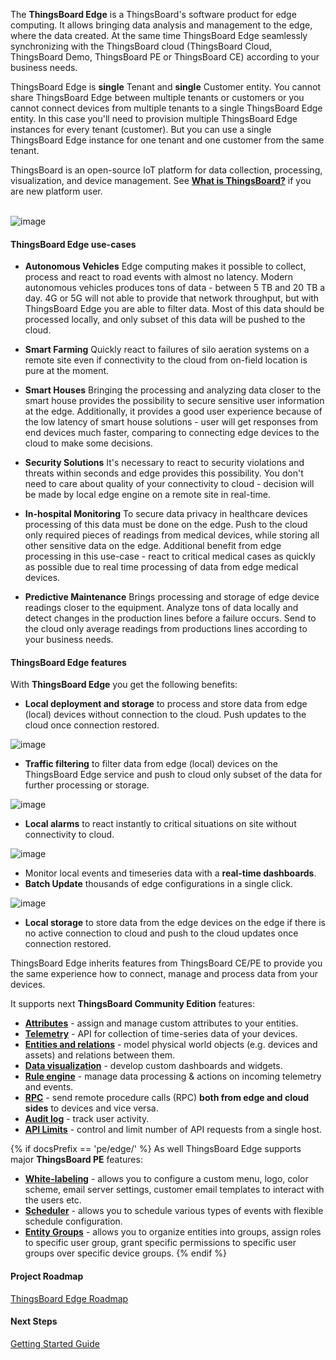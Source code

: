 The **ThingsBoard Edge** is a ThingsBoard's software product for edge computing.
It allows bringing data analysis and management to the edge, where the data created. At the same time ThingsBoard Edge seamlessly synchronizing with the ThingsBoard cloud (ThingsBoard Cloud, ThingsBoard Demo, ThingsBoard PE or ThingsBoard CE) according to your business needs.

ThingsBoard Edge is **single** Tenant and **single** Customer entity.
You cannot share ThingsBoard Edge between multiple tenants or customers or you cannot connect devices from multiple tenants to a single ThingsBoard Edge entity.
In this case you'll need to provision multiple ThingsBoard Edge instances for every tenant (customer).
But you can use a single ThingsBoard Edge instance for one tenant and one customer from the same tenant.

ThingsBoard is an open-source IoT platform for data collection, processing, visualization, and device management. See [**What is ThingsBoard?**](/docs/getting-started-guides/what-is-thingsboard/) if you are new platform user.  
<br>

![image](/images/edge/overview/edge_overview.svg)

#### ThingsBoard Edge use-cases

- **Autonomous Vehicles**
  Edge computing makes it possible to collect, process and react to road events with almost no latency. Modern autonomous vehicles produces tons of data - between 5 TB and 20 TB a day. 4G or 5G will not able to provide that network throughput, but with ThingsBoard Edge you are able to filter data. Most of this data should be processed locally, and only subset of this data will be pushed to the cloud.

- **Smart Farming**
  Quickly react to failures of silo aeration systems on a remote site even if connectivity to the cloud from on-field location is pure at the moment.

- **Smart Houses**
  Bringing the processing and analyzing data closer to the smart house provides the possibility to secure sensitive user information at the edge. Additionally, it provides a good user experience because of the low latency of smart house solutions - user will get responses from end devices much faster, comparing to connecting edge devices to the cloud to make some decisions.

- **Security Solutions**
  It's necessary to react to security violations and threats within seconds and edge provides this possibility. You don't need to care about quality of your connectivity to cloud - decision will be made by local edge engine on a remote site in real-time.

- **In-hospital Monitoring**
  To secure data privacy in healthcare devices processing of this data must be done on the edge. Push to the cloud only required pieces of readings from medical devices, while storing all other sensitive data on the edge.
  Additional benefit from edge processing in this use-case - react to critical medical cases as quickly as possible due to real time processing of data from edge medical devices.

- **Predictive Maintenance**
  Brings processing and storage of edge device readings closer to the equipment. Analyze tons of data locally and detect changes in the production lines before a failure occurs. Send to the cloud only average readings from productions lines according to your business needs.

#### ThingsBoard Edge features

With **ThingsBoard Edge** you get the following benefits:

- **Local deployment and storage** to process and store data from edge (local) devices without connection to the cloud. Push updates to the cloud once connection restored.

![image](/images/edge/overview/offline_network_.svg)

- **Traffic filtering** to filter data from edge (local) devices on the ThingsBoard Edge service and push to cloud only subset of the data for further processing or storage.

![image](/images/edge/overview/data_filtering.svg)

- **Local alarms** to react instantly to critical situations on site without connectivity to cloud.

![image](/images/edge/overview/alarm.svg)

- Monitor local events and timeseries data with a **real-time dashboards**.
- **Batch Update** thousands of edge configurations in a single click.

![image](/images/edge/overview/update_dashboard.svg)

- **Local storage** to store data from the edge devices on the edge if there is no active connection to cloud and push to the cloud updates once connection restored.

ThingsBoard Edge inherits features from ThingsBoard CE/PE to provide you the same experience how to connect, manage and process data from your devices.

It supports next **ThingsBoard Community Edition** features:
* [**Attributes**](/docs/user-guide/attributes/) - assign and manage custom attributes to your entities.
* [**Telemetry**](/docs/user-guide/telemetry/) - API for collection of time-series data of your devices.
* [**Entities and relations**](/docs/user-guide/entities-and-relations/) - model physical world objects (e.g. devices and assets) and relations between them.
* [**Data visualization**](/docs/guides#AnchorIDDataVisualization) - develop custom dashboards and widgets.
* [**Rule engine**](/docs/pe/user-guide/rule-engine-2-0/re-getting-started/) - manage data processing & actions on incoming telemetry and events.
* [**RPC**](/docs/user-guide/rpc/) - send remote procedure calls (RPC) **both from edge and cloud sides** to devices and vice versa.
* [**Audit log**](/docs/user-guide/audit-log/) - track user activity.
* [**API Limits**](/docs/user-guide/api-limits/) - control and limit number of API requests from a single host.

{% if docsPrefix == 'pe/edge/' %}
As well ThingsBoard Edge supports major **ThingsBoard PE** features:
* [**White-labeling**](/docs/user-guide/white-labeling/) - allows you to configure a custom menu, logo, color scheme, email server settings, customer email templates to interact with the users etc.
* [**Scheduler**](/docs/user-guide/scheduler/) - allows you to schedule various types of events with flexible schedule configuration.
* [**Entity Groups**](/docs/user-guide/groups/) - allows you to organize entities into groups, assign roles to specific user group, grant specific permissions to specific user groups over specific device groups.
{% endif %}

#### Project Roadmap

<p><a href="/docs/{{docsPrefix}}roadmap" class="button">ThingsBoard Edge Roadmap</a></p>

#### Next Steps

<p><a href="/docs/{{docsPrefix}}getting-started" class="button">Getting Started Guide</a></p>
